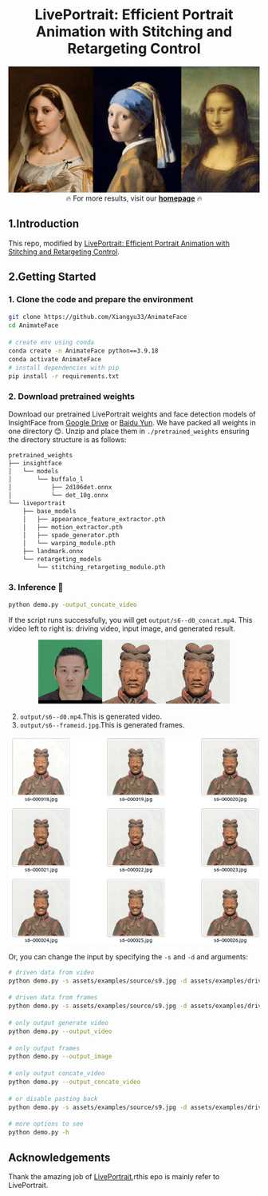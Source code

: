 <h1 align="center">LivePortrait: Efficient Portrait Animation with Stitching and Retargeting Control</h1>


<p align="center">
  <img src="./assets/docs/showcase2.gif" alt="showcase">
  <br>
  🔥 For more results, visit our <a href="https://liveportrait.github.io/"><strong>homepage</strong></a> 🔥
</p>



## 1.Introduction
This repo, modified by [LivePortrait: Efficient Portrait Animation with Stitching and Retargeting Control](https://arxiv.org/pdf/2407.03168).


## 2.Getting Started
### 1. Clone the code and prepare the environment
```bash
git clone https://github.com/Xiangyu33/AnimateFace
cd AnimateFace

# create env using conda
conda create -n AnimateFace python==3.9.18
conda activate AnimateFace
# install dependencies with pip
pip install -r requirements.txt
```

### 2. Download pretrained weights
Download our pretrained LivePortrait weights and face detection models of InsightFace from [Google Drive](https://drive.google.com/drive/folders/1UtKgzKjFAOmZkhNK-OYT0caJ_w2XAnib) or [Baidu Yun](https://pan.baidu.com/s/1MGctWmNla_vZxDbEp2Dtzw?pwd=z5cn). We have packed all weights in one directory 😊. Unzip and place them in `./pretrained_weights` ensuring the directory structure is as follows:
```text
pretrained_weights
├── insightface
│   └── models
│       └── buffalo_l
│           ├── 2d106det.onnx
│           └── det_10g.onnx
└── liveportrait
    ├── base_models
    │   ├── appearance_feature_extractor.pth
    │   ├── motion_extractor.pth
    │   ├── spade_generator.pth
    │   └── warping_module.pth
    ├── landmark.onnx
    └── retargeting_models
        └── stitching_retargeting_module.pth
```

### 3. Inference 🚀

```bash
python demo.py -output_concate_video
```

If the script runs successfully, you will get `output/s6--d0_concat.mp4`. This video left to right is: driving video, input image, and generated result.
<p align="center">
  <img src="./assets/docs/inference.gif" alt="image">
</p>

2. `output/s6--d0.mp4`.This is generated video.
3. `output/s6--frameid.jpg`.This is generated frames.
<p align="center">
  <img src="./assets/docs/showcase3.png" alt="image">
</p>

Or, you can change the input by specifying the `-s` and `-d` and arguments:

```bash
# driven data from video 
python demo.py -s assets/examples/source/s9.jpg -d assets/examples/driving/d0.mp4 -output_concate_video

# driven data from frames
python demo.py -s assets/examples/source/s9.jpg -d assets/examples/driving/d4 -output_image

# only output generate video
python demo.py --output_video

# only output frames
python demo.py --output_image

# only output concate_video
python demo.py --output_concate_video

# or disable pasting back
python demo.py -s assets/examples/source/s9.jpg -d assets/examples/driving/d4 --output_concate_video --no_flag_pasteback

# more options to see
python demo.py -h
```




## Acknowledgements
Thank the amazing job of [LivePortrait](https://github.com/KwaiVGI/LivePortrait),rthis epo is mainly refer to LivePortrait.

